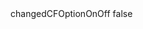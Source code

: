 <?xml version="1.0" encoding="UTF-8"?>
<CustomMetadata xmlns="http://soap.sforce.com/2006/04/metadata">
    <label>changedCFOptionOnOff</label>
    <protected>false</protected>
</CustomMetadata>

